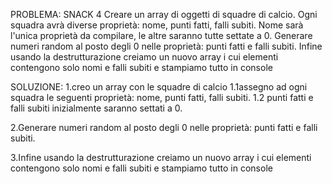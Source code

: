 PROBLEMA: SNACK 4
Creare un array di oggetti di squadre di calcio.
Ogni squadra avrà diverse proprietà: nome, punti fatti, falli subiti.
Nome sarà l'unica proprietà da compilare, le altre saranno tutte settate a 0.
Generare numeri random al posto degli 0 nelle proprietà: punti fatti e falli subiti.
Infine usando la destrutturazione creiamo un nuovo array i cui elementi contengono solo nomi e falli subiti e stampiamo tutto in console

SOLUZIONE:
1.creo un array con le squadre di calcio
    1.1assegno ad ogni squadra le seguenti proprietà: nome, punti fatti, falli subiti.
    1.2 punti fatti e falli subiti inizialmente saranno settati a 0.

2.Generare numeri random al posto degli 0 nelle proprietà: punti fatti e falli subiti.

3.Infine usando la destrutturazione creiamo un nuovo array i cui elementi contengono solo nomi e falli subiti e stampiamo tutto in console